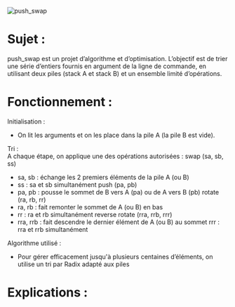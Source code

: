 ![push_swap](https://github.com/user-attachments/assets/0964941e-bf0f-4fec-9e55-0276531e1aaa)

# Sujet :
push_swap est un projet d’algorithme et d’optimisation. L’objectif est de trier une série d’entiers fournis en argument de la ligne de commande, en utilisant deux piles (stack A et stack B) et un ensemble limité d’opérations.

# Fonctionnement :
Initialisation : 
- On lit les arguments et on les place dans la pile A (la pile B est vide).

Tri : <br>
A chaque étape, on applique une des opérations autorisées :
swap (sa, sb, ss) <br>
- sa, sb : échange les 2 premiers éléments de la pile A (ou B)
- ss : sa et sb simultanément
push (pa, pb)
- pa, pb : pousse le sommet de B vers A (pa) ou de A vers B (pb)
rotate (ra, rb, rr)
- ra, rb : fait remonter le sommet de A (ou B) en bas
- rr : ra et rb simultanément
reverse rotate (rra, rrb, rrr)
- rra, rrb : fait descendre le dernier élément de A (ou B) au sommet
rrr	: rra et rrb simultanément

Algorithme utilisé :
- Pour gérer efficacement jusqu'à plusieurs centaines d’éléments, on utilise un tri par Radix adapté aux piles

# Explications :

